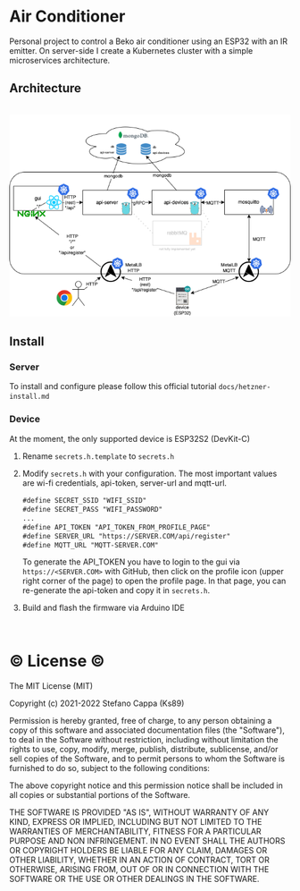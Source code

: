 # Air Conditioner 

Personal project to control a Beko air conditioner using an ESP32 with an IR emitter.
On server-side I create a Kubernetes cluster with a simple microservices architecture.

## Architecture

<br/>
<img src="https://raw.githubusercontent.com/Ks89/air-conditioner/master/docs/diagrams/air-condirioner-architecture.png" alt="@ks89/air-conditioner">
<br/>

## Install

### Server

To install and configure please follow this official tutorial `docs/hetzner-install.md`

### Device

At the moment, the only supported device is ESP32S2 (DevKit-C)

1. Rename `secrets.h.template` to `secrets.h`
2. Modify `secrets.h` with your configuration. The most important values are wi-fi credentials, api-token, server-url and mqtt-url.

    ```
    #define SECRET_SSID "WIFI_SSID"
    #define SECRET_PASS "WIFI_PASSWORD"
    ...
    #define API_TOKEN "API_TOKEN_FROM_PROFILE_PAGE"
    #define SERVER_URL "https://SERVER.COM/api/register"
    #define MQTT_URL "MQTT-SERVER.COM"
    ```
   
   To generate the API_TOKEN you have to login to the gui via `https://<SERVER.COM>` with GitHub, then click on the profile icon (upper right corner of the page) to open the profile page.
   In that page, you can re-generate the api-token and copy it in `secrets.h`.
5. Build and flash the firmware via Arduino IDE

<br/>

# :copyright: License :copyright:

The MIT License (MIT)

Copyright (c) 2021-2022 Stefano Cappa (Ks89)

Permission is hereby granted, free of charge, to any person obtaining a copy
of this software and associated documentation files (the "Software"), to deal
in the Software without restriction, including without limitation the rights
to use, copy, modify, merge, publish, distribute, sublicense, and/or sell
copies of the Software, and to permit persons to whom the Software is
furnished to do so, subject to the following conditions:

The above copyright notice and this permission notice shall be included in all
copies or substantial portions of the Software.

THE SOFTWARE IS PROVIDED "AS IS", WITHOUT WARRANTY OF ANY KIND, EXPRESS OR
IMPLIED, INCLUDING BUT NOT LIMITED TO THE WARRANTIES OF MERCHANTABILITY,
FITNESS FOR A PARTICULAR PURPOSE AND NON INFRINGEMENT. IN NO EVENT SHALL THE
AUTHORS OR COPYRIGHT HOLDERS BE LIABLE FOR ANY CLAIM, DAMAGES OR OTHER
LIABILITY, WHETHER IN AN ACTION OF CONTRACT, TORT OR OTHERWISE, ARISING FROM,
OUT OF OR IN CONNECTION WITH THE SOFTWARE OR THE USE OR OTHER DEALINGS IN THE
SOFTWARE.

<br/>
